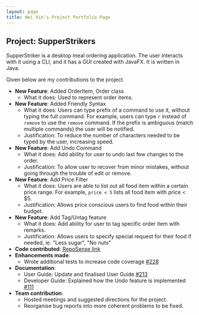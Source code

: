 ```yaml
---
layout: page
title: Wei Xin's Project Portfolio Page
---
```


## Project: SupperStrikers

SupperStriker is a desktop meal ordering application. The user interacts with it using a CLI, and it has a GUI created 
with JavaFX. It is written in Java.

Given below are my contributions to the project.

* **New Feature**: Added OrderItem, Order class
  * What it does: Used to represent order items.
* **New Feature**: Added Friendly Syntax
  * What it does: Users can type prefix of a command to use it, without typing the full command. For example, users can
  type `r` instead of `remove` to use the `remove` command. If the prefix is ambiguous (match multiple commands) the
  user will be notified.
  * Justification: To reduce the number of characters needed to be typed by the user, increasing speed.
* **New Feature**: Add Undo Command
  * What it does: Add ability for user to undo last few changes to the order.
  * Justification: To allow user to recover from minor mistakes, without going through the trouble of edit or remove.
* **New Feature**: Add Price Filter
  * What it does: Users are able to list out all food item within a certain price range. For example, `price < 5` lists
  all food item with price < $5.
  * Justification: Allows price conscious users to find food within their budget.
* **New Feature**: Add Tag/Untag feature
  * What it does: Add ability for user to tag specific order item with remarks.
  * Justification: Allows users to specify special request for their food if needed, ie. "Less sugar", "No nuts"
* **Code contributed**: [RepoSense link](https://nus-cs2103-ay2021s1.github.io/tp-dashboard/#breakdown=true&search=duckmoon99)
* **Enhancements made**:
  * Wrote additional tests to increase code coverage [#228](https://github.com/AY2021S1-CS2103-T16-1/tp/pull/228)
* **Documentation**:
    * User Guide: Update and finalised User Guide [#213](https://github.com/AY2021S1-CS2103-T16-1/tp/pull/213)
    * Developer Guide: Explained how the Undo feature is implemented [#111](https://github.com/AY2021S1-CS2103-T16-1/tp/pull/111)
* **Team contribution**: 
  * Hosted meetings and suggested directions for the project.
  * Reorganise bug reports into more coherent problems to be fixed.
